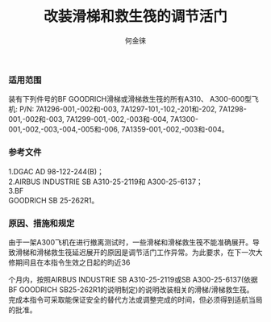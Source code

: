 ﻿---
amendno: 39-2180  
cadno: CAD1998-MULT-11  
title: 改装滑梯和救生筏的调节活门  
publishdate: 1998-04-13  
effdate: 1998-04-16  
acmodels: ["MULT","A310","A300"]  
tags: []  
engs: []  
pns: ["7A1296-001","7A1296-002","7A1296-003","7A1297-101","7A1297-102","7A1297-201","7A1297-202","7A1298-001","7A1298-002","7A1298-003","7A1299-001","7A1299-002","7A1299-003","7A1299-004","7A1300-001","7A1300-002","7A1300-003","7A1300-004","7A1300-005","7A1300-006","7A1359-001","7A1359-002","7A1359-003","7A1359-004"]  
mfrs: ["BF GOODRICH","AIRBUS"]  
admins: 西北管理局  
author: 何金徕  
---
  
### 适用范围  
装有下列件号的BF GOODRICH滑梯或滑梯救生筏的所有A310、
A300-600型飞机: P/N: 7A1296-001,-002和-003, 7A1297-101,-102,-201和-202, 7A1298-001,-002和-003, 7A1299-001,-002,-003和-004,     7A1300-001,-002,-003,-004,-005和-006, 7A1359-001,-002,-003和-004。  
  
<!--more-->  
### 参考文件  
  1.DGAC AD 98-122-244(B)；  
  2.AIRBUS INDUSTRIE SB A310-25-2119和 A300-25-6137；  
 3.BF  
GOODRICH SB 25-262R1。  
  
### 原因、措施和规定  

  由于一架A300飞机在进行撤离测试时，一些滑梯和滑梯救生筏不能准确展开。导致滑梯和滑梯救生筏延迟展开的原因是调节活门工作异常。为此要求，在下一次大修期间且在本指令生效之日起的昀近36  
  
个月内，按照AIRBUS INDUSTRIE SB A310-25-2119或SB A300-25-6137(依据BF GOODRICH SB25-262R1的说明制定)的说明改装相关的滑梯/滑梯救生筏。  
  完成本指令可采取能保证安全的替代方法或调整完成的时间，但必须得到适航当局的批准。  

